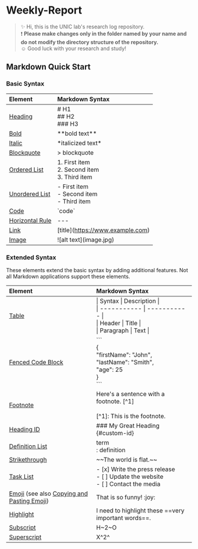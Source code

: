 # Weekly-Report

> :sparkles: Hi, this is the UNIC lab's research log repository.<br>:exclamation: **Please make changes only in the folder named by your name and do not modify the directory structure of the repository.**<br>:relaxed: Good luck with your research and study!

## Markdown Quick Start

### Basic Syntax

|Element|Markdown Syntax|
|:---|:---|
|[Heading](https://www.markdownguide.org/basic-syntax/#headings)|# H1<br>## H2<br>### H3|
|[Bold](https://www.markdownguide.org/basic-syntax/#bold)|\*\*bold text\*\*|
|[Italic](https://www.markdownguide.org/basic-syntax/#italic)|\*italicized text\*|
|[Blockquote](https://www.markdownguide.org/basic-syntax/#blockquotes-1)|> blockquote|
|[Ordered List](https://www.markdownguide.org/basic-syntax/#ordered-lists)|1. First item<br>2. Second item<br>3. Third item|
|[Unordered List](https://www.markdownguide.org/basic-syntax/#unordered-lists)|- First item<br>- Second item<br>- Third item|
|[Code](https://www.markdownguide.org/basic-syntax/#code)|\`code\`|
|[Horizontal Rule](https://www.markdownguide.org/basic-syntax/#horizontal-rules)|---|
|[Link](https://www.markdownguide.org/basic-syntax/#links)|\[title](https://www.example.com)|
|[Image](https://www.markdownguide.org/basic-syntax/#images-1)|\!\[alt text](image.jpg)|

### Extended Syntax

These elements extend the basic syntax by adding additional features. Not all Markdown applications support these elements.

|Element	|Markdown Syntax|
|:---|:---|
|[Table](https://www.markdownguide.org/extended-syntax/#tables)|	\| Syntax \| Description \|<br>\| ----------- \| ----------- \|<br>\| Header \| Title \|<br>\| Paragraph \| Text \||
|[Fenced Code Block](https://www.markdownguide.org/extended-syntax/#fenced-code-blocks)|\```<br>{<br>  "firstName": "John",<br>  "lastName": "Smith",<br>  "age": 25<br>}<br>\```|
|[Footnote](https://www.markdownguide.org/extended-syntax/#footnotes)|Here's a sentence with a footnote. [^1]<br><br>[^1]: This is the footnote.|
|[Heading ID](https://www.markdownguide.org/extended-syntax/#heading-ids)|### My Great Heading {#custom-id}|
|[Definition List](https://www.markdownguide.org/extended-syntax/#definition-lists)|term<br>: definition|
|[Strikethrough](https://www.markdownguide.org/extended-syntax/#strikethrough)|\~\~The world is flat.\~\~|
|[Task List](https://www.markdownguide.org/extended-syntax/#task-lists)|- [x] Write the press release<br>- [ ] Update the website<br>- [ ] Contact the media|
|[Emoji](https://www.markdownguide.org/extended-syntax/#emoji) (see also [Copying and Pasting Emoji](https://www.markdownguide.org/extended-syntax/#copying-and-pasting-emoji))|That is so funny! \:joy\:|
|[Highlight](https://www.markdownguide.org/extended-syntax/#highlight)|I need to highlight these \==very important words\==.|
|[Subscript](https://www.markdownguide.org/extended-syntax/#subscript)|H\~2\~O|
|[Superscript](https://www.markdownguide.org/extended-syntax/#superscript)|X\^2\^|
